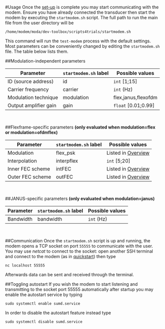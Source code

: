 #Usage
Once the [set-up](quickstart.md) is complete you may start communicating with the modem. Ensure you have already connected the transducer then start the modem by executing the `startmodem.sh` script.
The full path to run the main file from the user directory will be

	/home/modem/moda/dev-toolbox/scripts4trials/startmodem.sh
	
This command will run the `test-modem` process with the default settings.
Most parameters can be conveniently changed by editing the `startmodem.sh` file. The table below lists them.

##Modulation-independent parameters

|Parameter						|`startmodem.sh` label	|Possible values					|
|-------------------------------|-----------------------|-----------------------------------|
|ID (source address)			|id						|`int` [1;15]						|
|Carrier frequency				|carrier				|`int` (Hz)							|
|Modulation technique			|modulation				|flex,janus,flexofdm				|
|Output amplifier gain			|gain					|`float` [0.01;0.99]				|

<br>

##Flexframe-specific parameters
**(only evaluated when modulation=flex or modulation=ofdmflex)**

|Parameter						|`startmodem.sh` label	|Possible values					|
|-------------------------------|-----------------------|-----------------------------------|
|Modulation						|flex_psk				|Listed in [Overview](overview.md)	|
|Interpolation					|interpflex				|`int` [5;20]						|
|Inner FEC scheme				|intFEC					|Listed in [Overview](overview.md)	|
|Outer FEC scheme				|outFEC					|Listed in [Overview](overview.md)	|

<br>

##JANUS-specific parameters
**(only evaluated when modulation=janus)**

|Parameter						|`startmodem.sh` label	|Possible values					|
|-------------------------------|-----------------------|-----------------------------------|
|Bandwidth						|bandwidth				|`int` (Hz)							|

<br>

##Communication
Once the `startmodem.sh` script is up and running, the modem opens a TCP socket on port `55555` to communicate with the user.
You may use *netcat* to connect to the socket: open another SSH terminal and connect to the modem (as in [quickstart](quickstart.md)) then type

	nc localhost 55555
	
Afterwards data can be sent and received through the terminal.

##Toggling autostart
If you wish the modem to start listening and transmitting to the socket port 55555 automatically after startup you may enable the autostart service by typing

	sudo systemctl enable sumd.service
	
In order to disable the autostart feature instead type

	sudo systemctl disable sumd.service


	

